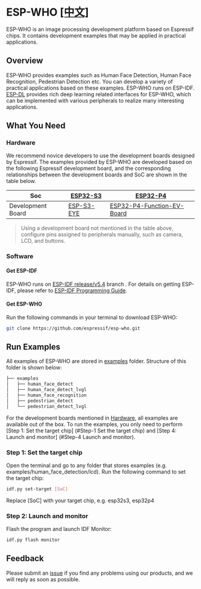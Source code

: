 # ESP-WHO [[中文]](./README_CN.md)

ESP-WHO is an image processing development platform based on Espressif chips. It contains development examples that may be applied in practical applications.

## Overview

ESP-WHO provides examples such as Human Face Detection, Human Face Recognition, Pedestrian Detection etc. You can develop a variety of practical applications based on these examples. ESP-WHO runs on ESP-IDF. [ESP-DL](https://github.com/espressif/esp-dl) provides rich deep learning related interfaces for ESP-WHO, which can be implemented with various peripherals to realize many interesting applications.

## What You Need

### Hardware

We recommend novice developers to use the development boards designed by Espressif. The examples provided by ESP-WHO are developed based on the following Espressif development board, and the corresponding relationships between the development boards and SoC are shown in the table below.
    
| Soc               | [ESP32-S3](https://www.espressif.com/en/products/socs/esp32-s3) | [ESP32-P4](https://www.espressif.com/en/products/socs/esp32-p4)             |
|-------------------|-----------------------------------------------------------------|-----------------------------------------------------------------------------|
| Development Board | [ESP-S3-EYE](https://www.espressif.com/en/products/devkits)     | [ESP32-P4-Function-EV-Board](https://www.espressif.com/en/products/devkits) |

> Using a development board not mentioned in the table above, configure pins assigned to peripherals manually, such as camera, LCD, and buttons.

### Software

#### Get ESP-IDF


ESP-WHO runs on [ESP-IDF release/v5.4](https://github.com/espressif/esp-idf/tree/release/v5.4) branch . For details on getting ESP-IDF, please refer to [ESP-IDF Programming Guide](https://idf.espressif.com/).  

#### Get ESP-WHO

Run the following commands in your terminal to download ESP-WHO:

```bash
git clone https://github.com/espressif/esp-who.git
```

## Run Examples

All examples of ESP-WHO are stored in [examples](./examples) folder. Structure of this folder is shown below:

```bash
├── examples
│   ├── human_face_detect
│   ├── human_face_detect_lvgl
│   ├── human_face_recognition
│   ├── pedestrian_detect
│   └── pedestrian_detect_lvgl  
```

For the development boards mentioned in [Hardware](#Hardware), all examples are available out of the box. To run the examples, you only need to perform [Step 1: Set the target chip] (#Step-1 Set the target chip) and [Step 4: Launch and monitor] (#Step-4 Launch and monitor).

### Step 1: Set the target chip

Open the terminal and go to any folder that stores examples (e.g. examples/human_face_detection/lcd). Run the following command to set the target chip: 

```bash
idf.py set-target [SoC]
```

Replace [SoC] with your target chip, e.g.  esp32s3, esp32p4


### Step 2: Launch and monitor

Flash the program and launch IDF Monitor:

```bash
idf.py flash monitor
```

## Feedback


Please submit an [issue](https://github.com/espressif/esp-who/issues) if you find any problems using our products, and we will reply as soon as possible.
